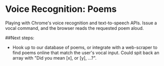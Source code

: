 # Voice Recognition: Poems
Playing with Chrome's voice recognition and text-to-speech APIs. Issue a vocal command, and the browser reads the requested poem aloud.

##Next steps:
- Hook up to our database of poems, or integrate with a web-scraper to find poems online that match the user's vocal input. Could spit back an array with "Did you mean [x], or [y], ...?".
